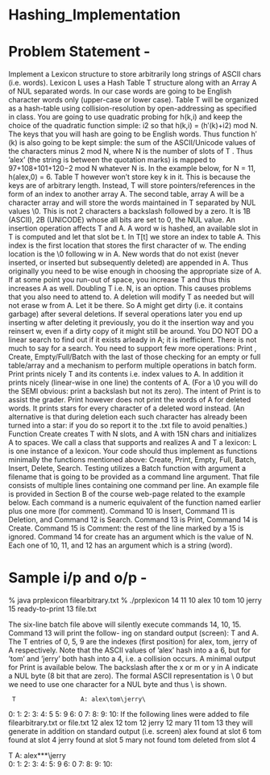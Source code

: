 # Hashing_Implementation

# Problem Statement -
Implement a Lexicon structure to store arbitrarily long strings of ASCII chars (i.e. words). Lexicon L uses a Hash Table T structure along with an Array A of NUL separated words. In our case words are going to be English character words only (upper-case or lower case). Table T will be organized as a hash-table using collision-resolution by open-addressing as specified in class. You are going to use quadratic probing for h(k,i) and keep the choice of the quadratic function simple: i2 so that h(k,i) = (h′(k)+i2) mod N. The keys that you will hash are going to be English words. Thus function h′(k) is also going to be kept simple: the sum of the ASCII/Unicode values of the characters minus 2 mod N, where N is the number of slots of T . Thus ’alex’ (the string is between the quotation marks) is mapped to 97+108+101+120−2 mod N whatever N is. In the example below, for N = 11, h(alex,0) = 6. Table T however won’t store key k in it. This is because the keys are of arbitrary length. Instead, T will store pointers/references in the form of an index to another array A. The second table, array A will be a character array and will store the words maintained in T separated by NUL values \0. This is not 2 characters a backslash followed by a zero. It is 1B (ASCII), 2B (UNICODE) whose all bits are set to 0, the NUL value.
An insertion operation affects T and A. A word w is hashed, an available slot in T is computed and let that slot be t. In T[t] we store an index to table A. This index is the first location that stores the first character of w. The ending location is the \0 following w in A. New words that do not exist (never inserted, or inserted but subsequently deleted) are appended in A. Thus originally you need to be wise enough in choosing the appropriate size of A. If at some point you run-out of space, you increase T and thus this increases A as well. Doubling T i.e. N, is an option. This causes problems that you also need to attend to. A deletion will modify T as needed but will not erase w from A. Let it be there. So A might get dirty (i.e. it contains garbage) after several deletions. If several operations later you end up inserting w after deleting it previously, you do it the insertion way and you reinsert w, even if a dirty copy of it might still be around. You DO NOT DO a linear search to find out if it exists arleady in A; it is inefficient. There is not much to say for a search.
You need to support few more operations: Print , Create, Empty/Full/Batch with the last of those checking for an empty or full table/array and a mechanism to perform multiple operations in batch form. Print prints nicely T and its contents i.e. index values to A. In addition it prints nicely (linear-wise in one line) the contents of A. (For a \0 you will do the SEMI obvious: print a backslash but not its zero). The intent of Print is to assist the grader. Print however does not print the words of A for deleted words. It prints stars for every character of a deleted word instead. (An alternative is that during deletion each such character has already been turned into a star: if you do so report it to the .txt file to avoid penalties.) Function Create creates T with N slots, and A with 15N chars and initializes A to spaces. We call a class that supports and realizes A and T a lexicon: L is one instance of a lexicon. Your code should thus implement as functions minimally the functions mentioned above: Create, Print, Empty, Full, Batch, Insert, Delete, Search.
Testing utilizes a Batch function with argument a filename that is going to be provided as a command line argument. That file consists of multiple lines containing one command per line. An example file is provided in Section B of the course web-page related to the example below. Each command is a numeric equivalent of the function named earlier plus one more (for comment). Command 10 is Insert, Command 11 is Deletion, and Command 12 is Search. Command 13 is Print, Command 14 is Create. Command 15 is Comment: the rest of the line marked by a 15 is ignored. Command 14 for create has an argument which is the value of N. Each one of 10, 11, and 12 has an argument which is a string (word).

# Sample i/p and o/p -

% java prplexicon  filearbitrary.txt
% ./prplexicon
14 11
10 alex
10 tom
10 jerry
15 ready-to-print
13
file.txt

The six-line batch file above will silently execute commands 14, 10, 15. Command 13 will print the follow- ing on standard output (screen): T and A. The T entries of 0, 5, 9 are the indexes (first position) for alex, tom, jerry of A respectively. Note that the ASCII values of ’alex’ hash into a a 6, but for ’tom’ and ’jerry’ both hash into a 4, i.e. a collision occurs. A minimal output for Print is available below. The backslash after the x or m or y in A indicate a NUL byte (8 bit that are zero). The formal ASCII representation is \ 0 but we need to use one character for a NUL byte and thus \ is shown.

     T                  A: alex\tom\jerry\
 0:
 1:
 2:
 3:
 4: 5
 5: 9
 6: 0
 7:
 8:
 9:
10:
If the following lines were added to file filearbitrary.txt or file.txt
12 alex
12 tom
12 jerry
12 mary
11 tom
13
they will generate in addition on standard output (i.e. screen)
 alex   found at slot 6
 tom    found at slot 4
 jerry  found at slot 5
 mary   not found
 tom    deleted from slot 4
 
 T             A: alex\***\jerry\
 0:
 1:
 2:
 3:
 4:
 5: 9
 6: 0
 7:
 8:
 9:
10:
